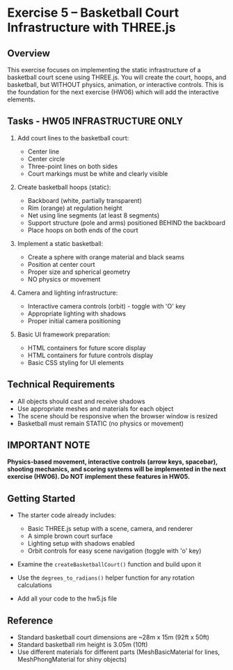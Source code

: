 # Exercise 5 – Basketball Court Infrastructure with THREE.js

## Overview

This exercise focuses on implementing the static infrastructure of a basketball court scene using THREE.js. You will create the court, hoops, and basketball, but WITHOUT physics, animation, or interactive controls. This is the foundation for the next exercise (HW06) which will add the interactive elements.

## Tasks - HW05 INFRASTRUCTURE ONLY

1. Add court lines to the basketball court:

   - Center line
   - Center circle
   - Three-point lines on both sides
   - Court markings must be white and clearly visible

2. Create basketball hoops (static):

   - Backboard (white, partially transparent)
   - Rim (orange) at regulation height
   - Net using line segments (at least 8 segments)
   - Support structure (pole and arms) positioned BEHIND the backboard
   - Place hoops on both ends of the court

3. Implement a static basketball:

   - Create a sphere with orange material and black seams
   - Position at center court
   - Proper size and spherical geometry
   - NO physics or movement

4. Camera and lighting infrastructure:

   - Interactive camera controls (orbit) - toggle with 'O' key
   - Appropriate lighting with shadows
   - Proper initial camera positioning

5. Basic UI framework preparation:
   - HTML containers for future score display
   - HTML containers for future controls display
   - Basic CSS styling for UI elements

## Technical Requirements

- All objects should cast and receive shadows
- Use appropriate meshes and materials for each object
- The scene should be responsive when the browser window is resized
- Basketball must remain STATIC (no physics or movement)

## IMPORTANT NOTE

**Physics-based movement, interactive controls (arrow keys, spacebar), shooting mechanics, and scoring systems will be implemented in the next exercise (HW06). Do NOT implement these features in HW05.**

## Getting Started

- The starter code already includes:

  - Basic THREE.js setup with a scene, camera, and renderer
  - A simple brown court surface
  - Lighting setup with shadows enabled
  - Orbit controls for easy scene navigation (toggle with 'o' key)

- Examine the `createBasketballCourt()` function and build upon it
- Use the `degrees_to_radians()` helper function for any rotation calculations
- Add all your code to the hw5.js file

## Reference

- Standard basketball court dimensions are ~28m x 15m (92ft x 50ft)
- Standard basketball rim height is 3.05m (10ft)
- Use different materials for different parts (MeshBasicMaterial for lines, MeshPhongMaterial for shiny objects)
